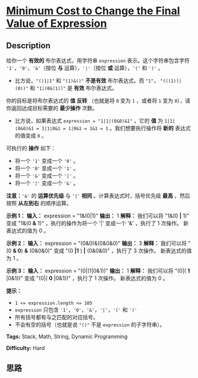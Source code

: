 # [Minimum Cost to Change the Final Value of Expression][title]

## Description

给你一个 **有效的** 布尔表达式，用字符串 `expression` 表示。这个字符串包含字符 `'1'`，`'0'`，`'&'`（按位 **与**
运算），`'|'`（按位 **或** 运算），`'('` 和 `')'` 。

  * 比方说，`"()1|1"` 和 `"(1)&()"` **不是有效** 布尔表达式。而 `"1"`， `"(((1))|(0))"` 和 `"1|(0&(1))"` 是 **有效** 布尔表达式。

你的目标是将布尔表达式的 **值** **反转** （也就是将 `0` 变为 `1` ，或者将 `1` 变为 `0`），请你返回达成目标需要的
**最少操作** 次数。

  * 比方说，如果表达式 `expression = "1|1|(0&0)&1"` ，它的 **值** 为 `1|1|(0&0)&1 = 1|1|0&1 = 1|0&1 = 1&1 = 1` 。我们想要执行操作将 **新的** 表达式的值变成 `0` 。

可执行的 **操作** 如下：

  * 将一个 `'1'` 变成一个 `'0'` 。
  * 将一个 `'0'` 变成一个 `'1'` 。
  * 将一个 `'&'` 变成一个 `'|'` 。
  * 将一个 `'|'` 变成一个 `'&'` 。

**注意：**`'&'` 的 **运算优先级** 与 `'|'` **相同** 。计算表达式时，括号优先级 **最高** ，然后按照 **从左到右**
的顺序运算。

**示例 1：**
            **输入：** expression = "1&(0|1)"    **输出：** 1    **解释：** 我们可以将 "1&(0 **|** 1)" 变成 "1&(0 **&** 1)" ，执行的操作为将一个 '|' 变成一个 '&' ，执行了 1 次操作。    新表达式的值为 0 。    

**示例 2：**
            **输入：** expression = "(0&0)&(0&0&0)"    **输出：** 3    **解释：** 我们可以将 "(0 **& 0**) **&** (0&0&0)" 变成 "(0 **|1** ) **|** (0&0&0)" ，执行了 3 次操作。    新表达式的值为 1 。    

**示例 3：**
            **输入：** expression = "(0|(1|0&1))"    **输出：** 1    **解释：** 我们可以将 "(0|( **1** |0&1))" 变成 "(0|( **0** |0&1))" ，执行了 1 次操作。    新表达式的值为 0 。

**提示：**

  * `1 <= expression.length <= 105`
  * `expression` 只包含 `'1'`，`'0'`，`'&'`，`'|'`，`'('` 和 `')'`
  * 所有括号都有与之匹配的对应括号。
  * 不会有空的括号（也就是说 `"()"` 不是 `expression` 的子字符串）。


**Tags:** Stack, Math, String, Dynamic Programming

**Difficulty:** Hard

## 思路

[title]: https://leetcode-cn.com/problems/minimum-cost-to-change-the-final-value-of-expression
